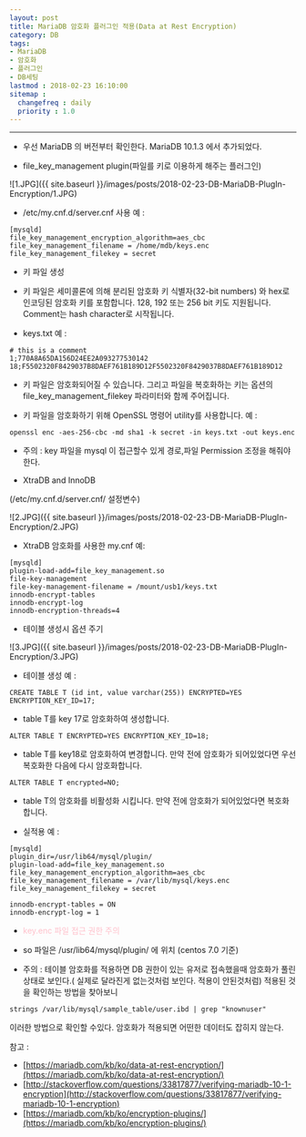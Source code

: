 ```yaml
---
layout: post
title: MariaDB 암호화 플러그인 적용(Data at Rest Encryption)
category: DB
tags:
- MariaDB
- 암호화
- 플러그인
- DB세팅
lastmod : 2018-02-23 16:10:00
sitemap :
  changefreq : daily
  priority : 1.0
---
```


***

- 우선 MariaDB 의 버전부터 확인한다. MariaDB 10.1.3 에서 추가되었다.

- file_key_management plugin(파일를 키로 이용하게 해주는 플러그인)

<!--미리보기-->

![1.JPG]({{ site.baseurl }}/images/posts/2018-02-23-DB-MariaDB-PlugIn-Encryption/1.JPG)

 * /etc/my.cnf.d/server.cnf 사용 예 :

```
[mysqld]
file_key_management_encryption_algorithm=aes_cbc
file_key_management_filename = /home/mdb/keys.enc
file_key_management_filekey = secret
```

- 키 파일 생성

 * 키 파일은 세미콜론에 의해 분리된 암호화 키 식별자(32-bit numbers) 와 hex로 인코딩된 암호화 키를 포함합니다. 128, 192 또는 256 bit 키도 지원됩니다. Comment는 hash character로 시작됩니다.

 * keys.txt 예 :

```
# this is a comment
1;770A8A65DA156D24EE2A093277530142
18;F5502320F8429037B8DAEF761B189D12F5502320F8429037B8DAEF761B189D12
```

 * 키 파일은 암호화되어질 수 있습니다. 그리고 파일을 복호화하는 키는 옵션의 file_key_management_filekey 파라미터와 함께 주어집니다.



 * 키 파일을 암호화하기 위해 OpenSSL 명령어 utility를 사용합니다. 예 :


```
openssl enc -aes-256-cbc -md sha1 -k secret -in keys.txt -out keys.enc
```

* 주의 : key 파일을 mysql 이 접근할수 있게 경로,파일 Permission 조정을 해줘야한다.

- XtraDB and InnoDB

(/etc/my.cnf.d/server.cnf/ 설정변수)

![2.JPG]({{ site.baseurl }}/images/posts/2018-02-23-DB-MariaDB-PlugIn-Encryption/2.JPG)


* XtraDB 암호화를 사용한 my.cnf 예:

```
[mysqld]
plugin-load-add=file_key_management.so
file-key-management
file-key-management-filename = /mount/usb1/keys.txt
innodb-encrypt-tables
innodb-encrypt-log
innodb-encryption-threads=4
```

- 테이블 생성시 옵션 주기

![3.JPG]({{ site.baseurl }}/images/posts/2018-02-23-DB-MariaDB-PlugIn-Encryption/3.JPG)

* 테이블 생성 예 :

```
CREATE TABLE T (id int, value varchar(255)) ENCRYPTED=YES ENCRYPTION_KEY_ID=17;
```

- table T를 key 17로 암호화하여 생성합니다.

```
ALTER TABLE T ENCRYPTED=YES ENCRYPTION_KEY_ID=18;
```

- table T를 key18로 암호화하여 변경합니다. 만약 전에 암호화가 되어있었다면 우선 복호화한 다음에 다시 암호화합니다.

```
ALTER TABLE T encrypted=NO;
```

- table T의 암호화를 비활성화 시킵니다. 만약 전에 암호화가 되어있었다면 복호화합니다.

* 실적용 예 :

```
[mysqld]
plugin_dir=/usr/lib64/mysql/plugin/
plugin-load-add=file_key_management.so
file_key_management_encryption_algorithm=aes_cbc
file_key_management_filename = /var/lib/mysql/keys.enc
file_key_management_filekey = secret

innodb-encrypt-tables = ON
innodb-encrypt-log = 1
```

* <span style='color:pink'>key.enc 파일 접근 권한 주의</span>

* so 파일은 /usr/lib64/mysql/plugin/ 에 위치 (centos 7.0 기준)

* 주의 : 테이블 암호화를 적용하면 DB 권한이 있는 유저로 접속했을때 암호화가 풀린상태로 보인다.( 실제로 달라진게 없는것처럼 보인다. 적용이 안된것처럼) 적용된 것을 확인하는 방법을 찾아보니

```
strings /var/lib/mysql/sample_table/user.ibd | grep "knownuser"
```

이러한 방법으로 확인할 수있다. 암호화가 적용되면 어떤한 데이터도 잡히지 않는다.

참고 : 
* [https://mariadb.com/kb/ko/data-at-rest-encryption/](https://mariadb.com/kb/ko/data-at-rest-encryption/)
* [http://stackoverflow.com/questions/33817877/verifying-mariadb-10-1-encryption](http://stackoverflow.com/questions/33817877/verifying-mariadb-10-1-encryption)
* [https://mariadb.com/kb/ko/encryption-plugins/](https://mariadb.com/kb/ko/encryption-plugins/)